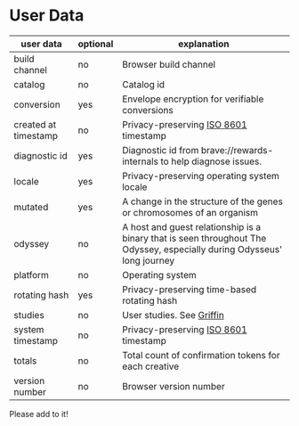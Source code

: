 # User Data

| user data  | optional  | explanation  |
|---|---|---|
| build channel  | no  | Browser build channel  |
| catalog  | no  |  Catalog id  |
| conversion  | yes  | Envelope encryption for verifiable conversions  |
| created at timestamp  | no  | Privacy-preserving [ISO 8601](https://en.wikipedia.org/wiki/ISO_8601) timestamp  |
| diagnostic id  | yes  | Diagnostic id from brave://rewards-internals to help diagnose issues.  |
| locale  | yes  | Privacy-preserving operating system locale  |
| mutated  | yes  | A change in the structure of the genes or chromosomes of an organism  |
| odyssey  | no  | A host and guest relationship is a binary that is seen throughout The Odyssey, especially during Odysseus' long journey  |
| platform  | no  | Operating system  |
| rotating hash  | yes  | Privacy-preserving time-based rotating hash  |
| studies  | no  | User studies. See [Griffin](https://github.com/brave/brave-browser/wiki/Brave-Variations-(Griffin))  |
| system timestamp  | no  | Privacy-preserving [ISO 8601](https://en.wikipedia.org/wiki/ISO_8601) timestamp  |
| totals  | no  | Total count of confirmation tokens for each creative  |
| version number  | no  | Browser version number  |

Please add to it!
